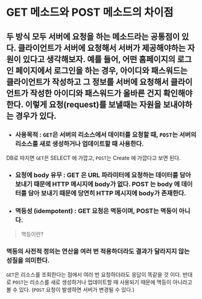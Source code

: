 # GET 메소드와 POST 메소드의 차이점
## 두 방식 모두 서버에 요청을 하는 메소드라는 공통점이 있다. 클라이언트가 서버에 요청해서 서버가 제공해야하는 자원이 있다고 생각해보자. 예를 들어, 어떤 홈페이지의 로그인 페이지에서 로그인을 하는 경우, 아이디와 패스워드는 클라이언트가 작성하고 그 정보를 서버에 요청해서 클라이언트가 작성한 아이디와 패스워드가 올바른 건지 확인해야한다. 이렇게 요청(request)를 보낼때는 자원을 보내야하는 경우가 있다.
- ### 사용목적 : `GET`은 서버의 리소스에서 데이터를 요청할 때, `POST`는 서버의 리소스를 새로 생성하거나 업데이트할 때 사용한다.
DB로 따지면 `GET`은 SELECT 에 가깝고, `POST`는 Create 에 가깝다고 보면 된다.
- ### 요청에 body 유무 : GET 은 URL 파라미터에 요청하는 데이터를 담아 보내기 때문에 HTTP 메시지에 body가 없다. POST 는 body 에 데이터를 담아 보내기 때문에 당연히 HTTP 메시지에 body가 존재한다.
- ### 멱등성 (idempotent) : GET 요청은 멱등이며, POST는 멱등이 아니다.
> 멱등이란?
### 멱등의 사전적 정의는 연산을 여러 번 적용하더라도 결과가 달라지지 않는 성질을 의미한다.
`GET`은 리소스를 조회한다는 점에서 여러 번 요청하더라도 응답이 똑같을 것 이다. 반대로 `POST`는 리소스를 새로 생성하거나 업데이트할 때 사용되기 때문에 멱등이 아니라고 볼 수 있다. (`POST` 요청이 발생하면 서버가 변경될 수 있다.)
